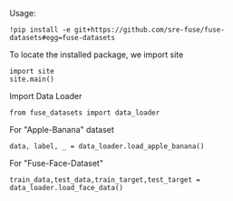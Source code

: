 Usage:
```
!pip install -e git+https://github.com/sre-fuse/fuse-datasets#egg=fuse-datasets
```

To locate the installed package, we import site 
```
import site
site.main()
```

Import Data Loader
```
from fuse_datasets import data_loader
```

For "Apple-Banana" dataset
```
data, label, _ = data_loader.load_apple_banana()
```

For "Fuse-Face-Dataset"
```
train_data,test_data,train_target,test_target = data_loader.load_face_data()
``` 

